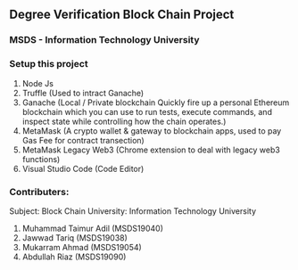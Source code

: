 ## Degree Verification Block Chain Project
### MSDS - Information Technology University


### Setup this project
 1. Node Js
 2. Truffle (Used to intract Ganache)
 3. Ganache (Local / Private blockchain Quickly fire up a personal Ethereum blockchain which you can use to run tests, execute commands, and inspect state while controlling how the chain operates.)
 4. MetaMask (A crypto wallet & gateway to blockchain apps, used to pay Gas Fee for contract transection)
 5. MetaMask Legacy Web3 (Chrome extension to deal with legacy web3 functions)
 6. Visual Studio Code (Code Editor)

 
### Contributers:
Subject: Block Chain
University: Information Technology University
 1. Muhammad Taimur Adil (MSDS19040)
 2. Jawwad Tariq (MSDS19038)
 3. Mukarram Ahmad (MSDS19054)
 4. Abdullah Riaz (MSDS19090)

